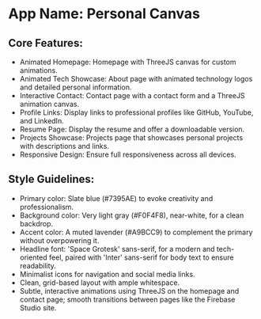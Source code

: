 # **App Name**: Personal Canvas

## Core Features:

- Animated Homepage: Homepage with ThreeJS canvas for custom animations.
- Animated Tech Showcase: About page with animated technology logos and detailed personal information.
- Interactive Contact: Contact page with a contact form and a ThreeJS animation canvas.
- Profile Links: Display links to professional profiles like GitHub, YouTube, and LinkedIn.
- Resume Page: Display the resume and offer a downloadable version.
- Projects Showcase: Projects page that showcases personal projects with descriptions and links.
- Responsive Design: Ensure full responsiveness across all devices.

## Style Guidelines:

- Primary color: Slate blue (#7395AE) to evoke creativity and professionalism.
- Background color: Very light gray (#F0F4F8), near-white, for a clean backdrop.
- Accent color: A muted lavender (#A9BCC9) to complement the primary without overpowering it.
- Headline font: 'Space Grotesk' sans-serif, for a modern and tech-oriented feel, paired with 'Inter' sans-serif for body text to ensure readability.
- Minimalist icons for navigation and social media links.
- Clean, grid-based layout with ample whitespace.
- Subtle, interactive animations using ThreeJS on the homepage and contact page; smooth transitions between pages like the Firebase Studio site.